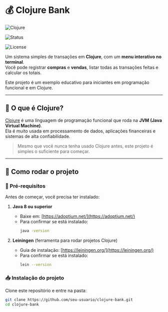 # 💰 Clojure Bank

![Clojure](https://img.shields.io/badge/language-Clojure-brightgreen)

![Status](https://img.shields.io/badge/status-active-success)

![License](https://img.shields.io/badge/license-MIT-blue)

Um sistema simples de transações em **Clojure**, com um **menu interativo no terminal**.  
Você pode registrar **compras** e **vendas**, listar todas as transações feitas e calcular os totais.  

Este projeto é um exemplo educativo para iniciantes em programação funcional e em Clojure.  

---

## 🧐 O que é Clojure?

[Clojure](https://clojure.org/) é uma linguagem de programação funcional que roda na **JVM (Java Virtual Machine)**.  
Ela é muito usada em processamento de dados, aplicações financeiras e sistemas de alta confiabilidade.  

> Mesmo que você nunca tenha usado Clojure antes, este projeto é simples o suficiente para começar.

---

## 🚀 Como rodar o projeto

### 🔧 Pré-requisitos
Antes de começar, você precisa ter instalado:

1. **Java 8 ou superior**  
   - Baixe em: [https://adoptium.net/](https://adoptium.net/)  
   - Para confirmar se está instalado:  
     ```bash
     java -version
     ```

2. **Leiningen** (ferramenta para rodar projetos Clojure)  
   - Guia de instalação: [https://leiningen.org/](https://leiningen.org/)  
   - Para confirmar se está instalado:  
     ```bash
     lein --version
     ```

### 📥 Instalação do projeto

Clone este repositório e entre na pasta:

```bash
git clone https://github.com/seu-usuario/clojure-bank.git
cd clojure-bank
